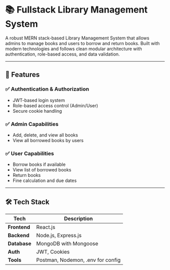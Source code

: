 # 📚 Fullstack Library Management System

A robust MERN stack-based Library Management System that allows admins to manage books and users to borrow and return books. Built with modern technologies and follows clean modular architecture with authentication, role-based access, and data validation.

---

## 🚀 Features

### ✅ Authentication & Authorization
- JWT-based login system
- Role-based access control (Admin/User)
- Secure cookie handling

### ✅ Admin Capabilities
- Add, delete, and view all books
- View all borrowed books by users

### ✅ User Capabilities
- Borrow books if available
- View list of borrowed books
- Return books
- Fine calculation and due dates

---

## 🛠️ Tech Stack

| Tech        | Description |
|-------------|-------------|
| **Frontend** | React.js |
| **Backend**  | Node.js, Express.js |
| **Database** | MongoDB with Mongoose |
| **Auth**     | JWT, Cookies |
| **Tools**    | Postman, Nodemon, .env for config |

